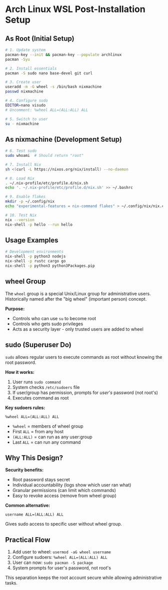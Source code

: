 # Arch Linux WSL Post-Installation Setup

## As Root (Initial Setup)

```bash
# 1. Update system
pacman-key --init && pacman-key --populate archlinux
pacman -Syu

# 2. Install essentials
pacman -S sudo nano base-devel git curl

# 3. Create user
useradd -m -G wheel -s /bin/bash nixmachine
passwd nixmachine

# 4. Configure sudo
EDITOR=nano visudo
# Uncomment: %wheel ALL=(ALL:ALL) ALL

# 5. Switch to user
su - nixmachine
```

## As nixmachine (Development Setup)

```bash
# 6. Test sudo
sudo whoami  # Should return "root"

# 7. Install Nix
sh <(curl -L https://nixos.org/nix/install) --no-daemon

# 8. Load Nix
. ~/.nix-profile/etc/profile.d/nix.sh
echo '. ~/.nix-profile/etc/profile.d/nix.sh' >> ~/.bashrc

# 9. Enable flakes
mkdir -p ~/.config/nix
echo "experimental-features = nix-command flakes" > ~/.config/nix/nix.conf

# 10. Test Nix
nix --version
nix-shell -p hello --run hello
```

## Usage Examples

```bash
# Development environments
nix-shell -p python3 nodejs
nix-shell -p rustc cargo go
nix-shell -p python3 python3Packages.pip
```

## wheel Group

The `wheel` group is a special Unix/Linux group for administrative users. Historically named after the "big wheel" (important person) concept.

**Purpose:**
- Controls who can use `su` to become root
- Controls who gets sudo privileges
- Acts as a security layer - only trusted users are added to wheel

## sudo (Superuser Do)

`sudo` allows regular users to execute commands as root without knowing the root password.

**How it works:**
1. User runs `sudo command`
2. System checks `/etc/sudoers` file
3. If user/group has permission, prompts for *user's* password (not root's)
4. Executes command as root

**Key sudoers rules:**
```
%wheel ALL=(ALL:ALL) ALL
```
- `%wheel` = members of wheel group
- First `ALL` = from any host
- `(ALL:ALL)` = can run as any user:group
- Last `ALL` = can run any command

## Why This Design?

**Security benefits:**
- Root password stays secret
- Individual accountability (logs show which user ran what)
- Granular permissions (can limit which commands)
- Easy to revoke access (remove from wheel group)

**Common alternative:**
```
username ALL=(ALL:ALL) ALL
```
Gives sudo access to specific user without wheel group.

## Practical Flow

1. Add user to wheel: `usermod -aG wheel username`
2. Configure sudoers: `%wheel ALL=(ALL:ALL) ALL`
3. User can now: `sudo pacman -S package`
4. System prompts for user's password, not root's

This separation keeps the root account secure while allowing administrative tasks.

